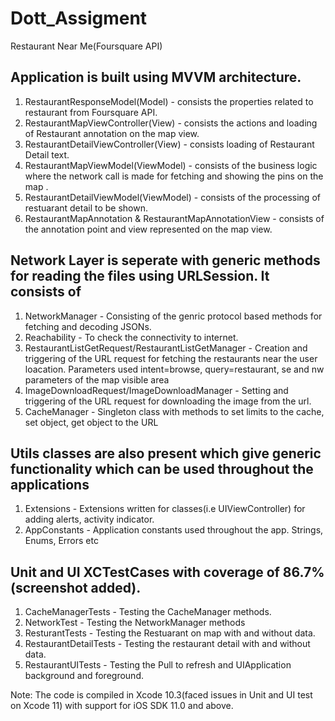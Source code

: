 # Dott_Assigment
Restaurant Near Me(Foursquare API)

## Application is built using MVVM architecture.

1. RestaurantResponseModel(Model) - consists the properties related to restaurant from Foursquare API.
2. RestaurantMapViewController(View) - consists the actions and loading of Restaurant annotation on the map view.
4. RestaurantDetailViewController(View) - consists loading of Restaurant Detail text.
5. RestaurantMapViewModel(ViewModel) - consists of the business logic where the network call is made for fetching and showing the pins on the map .
6. RestaurantDetailViewModel(ViewModel) - consists of the processing of restuarant detail to be shown.
7. RestaurantMapAnnotation & RestaurantMapAnnotationView - consists of the annotation point and view represented on the map view.


## Network Layer is seperate with generic methods for reading the files using URLSession. It consists of 

1. NetworkManager - Consisting of the genric protocol based methods for fetching and decoding JSONs.
2. Reachability - To check the connectivity to internet.
3. RestaurantListGetRequest/RestaurantListGetManager - Creation and triggering of the URL request for fetching the restaurants near the user loacation.
    Parameters used intent=browse, query=restaurant, se and nw parameters of the map visible area 
4. ImageDownloadRequest/ImageDownloadManager - Setting and triggering of the URL request for downloading the image from the url.
5. CacheManager - Singleton class with methods to set limits to the cache, set object, get object to the URL


## Utils classes are also present which give generic functionality which can be used throughout the applications

1. Extensions - Extensions written for classes(i.e UIViewController) for adding alerts, activity indicator.
2. AppConstants - Application constants used throughout the app. Strings, Enums, Errors etc


## Unit and UI XCTestCases with coverage of 86.7%(screenshot added).

1. CacheManagerTests - Testing the CacheManager methods.
2. NetworkTest - Testing the NetworkManager methods
3. ResturantTests - Testing the Restuarant on map with and without data.
4. RestaurantDetailTests - Testing the restaurant detail with and without data.
5. RestaurantUITests - Testing the Pull to refresh and UIApplication background and foreground.

Note: The code is compiled in Xcode 10.3(faced issues in Unit and UI test on Xcode 11) with support for iOS SDK 11.0 and above. 
